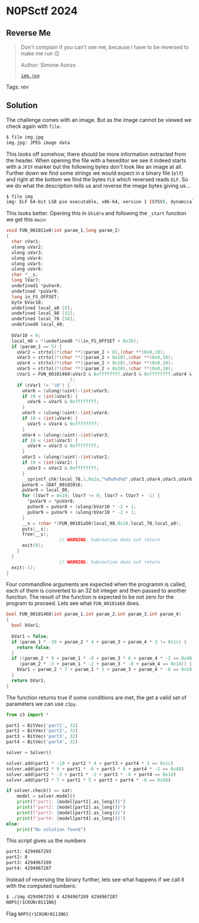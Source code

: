 # N0PSctf 2024

## Reverse Me

> Don't complain if you can't see me, because I have to be reversed to make me run 🙃
> 
> Author: Simone Aonzo
> 
> [`img.jpg`](img.jpg)

Tags: _rev_

## Solution
The challenge comes with an image. But as the image cannot be viewed we check again with `file`.

```bash
$ file img.jpg
img.jpg: JPEG image data
```

This looks off somehow, there should be more information extracted from the header. When opening the file with a hexeditor we see it indeed starts with a `JFIF` marker but the following bytes don't look like an image at all. Further down we find some strings we would expect in a binary file (`elf`) and right at the bottom we find the bytes `FLE` which reversed reads `ELF`. So we do what the description tells us and reverse the image bytes giving us...

```bash
$ file img
img: ELF 64-bit LSB pie executable, x86-64, version 1 (SYSV), dynamically linked, interpreter /lib64/ld-linux-x86-64.so.2, BuildID[sha1]=ae64a94832a94702644e170ebf1177740605cb34, for GNU/Linux 3.2.0, stripped
```

This looks better. Opening this in `Ghidra` and following the `_start` function we get this `main`:

```c
void FUN_001011e0(int param_1,long param_2)
{
  char cVar1;
  ulong uVar2;
  ulong uVar3;
  ulong uVar4;
  ulong uVar5;
  ulong uVar6;
  char *__s;
  long lVar7;
  undefined1 *puVar8;
  undefined *puVar9;
  long in_FS_OFFSET;
  byte bVar10;
  undefined local_a0 [8];
  undefined local_98 [32];
  undefined local_78 [56];
  undefined8 local_40;
  
  bVar10 = 0;
  local_40 = *(undefined8 *)(in_FS_OFFSET + 0x28);
  if (param_1 == 5) {
    uVar2 = strtol(*(char **)(param_2 + 8),(char **)0x0,10);
    uVar3 = strtol(*(char **)(param_2 + 0x10),(char **)0x0,10);
    uVar4 = strtol(*(char **)(param_2 + 0x18),(char **)0x0,10);
    uVar5 = strtol(*(char **)(param_2 + 0x20),(char **)0x0,10);
    cVar1 = FUN_00101460(uVar2 & 0xffffffff,uVar3 & 0xffffffff,uVar4 & 0xffffffff,uVar5 & 0xffffffff
                        );
    if (cVar1 != '\0') {
      uVar6 = (ulong)(uint)-(int)uVar5;
      if (0 < (int)uVar5) {
        uVar6 = uVar5 & 0xffffffff;
      }
      uVar5 = (ulong)(uint)-(int)uVar4;
      if (0 < (int)uVar4) {
        uVar5 = uVar4 & 0xffffffff;
      }
      uVar4 = (ulong)(uint)-(int)uVar3;
      if (0 < (int)uVar3) {
        uVar4 = uVar3 & 0xffffffff;
      }
      uVar3 = (ulong)(uint)-(int)uVar2;
      if (0 < (int)uVar2) {
        uVar3 = uVar2 & 0xffffffff;
      }
      __sprintf_chk(local_78,1,0x2a,"%d%d%d%d",uVar3,uVar4,uVar5,uVar6);
      puVar8 = &DAT_00102016;
      puVar9 = local_98;
      for (lVar7 = 0x19; lVar7 != 0; lVar7 = lVar7 + -1) {
        *puVar9 = *puVar8;
        puVar8 = puVar8 + (ulong)bVar10 * -2 + 1;
        puVar9 = puVar9 + (ulong)bVar10 * -2 + 1;
      }
      __s = (char *)FUN_00101a50(local_98,0x18,local_78,local_a0);
      puts(__s);
      free(__s);
                    // WARNING: Subroutine does not return
      exit(0);
    }
  }
                    // WARNING: Subroutine does not return
  exit(-1);
}
```

Four commandline arguments are expected when the programm is called, each of them is converted to an 32 bit integer and then passed to another function. The result of the function is expected to be not zero for the program to proceed. Lets see what `FUN_00101460` does.

```c
bool FUN_00101460(int param_1,int param_2,int param_3,int param_4)
{
  bool bVar1;
  
  bVar1 = false;
  if (param_1 * -10 + param_2 * 4 + param_3 + param_4 * 3 != 0x1c) {
    return false;
  }
  if ((param_2 * 9 + param_1 * -8 + param_3 * 6 + param_4 * -2 == 0x48) &&
     (param_2 * -3 + param_1 * -2 + param_3 * -8 + param_4 == 0x1d)) {
    bVar1 = param_2 * 7 + param_1 * 5 + param_3 + param_4 * -6 == 0x58;
  }
  return bVar1;
}
```

The function returns true if some conditions are met, the get a valid set of parameters we can use `z3py`.

```python
from z3 import *

part1 = BitVec('part1', 32)
part2 = BitVec('part2', 32)
part3 = BitVec('part3', 32)
part4 = BitVec('part4', 32)

solver = Solver()

solver.add(part1 * -10 + part2 * 4 + part3 + part4 * 3 == 0x1c)
solver.add(part2 * 9 + part1 * -8 + part3 * 6 + part4 * -2 == 0x48)
solver.add(part2 * -3 + part1 * -2 + part3 * -8 + part4 == 0x1d)
solver.add(part2 * 7 + part1 * 5 + part3 + part4 * -6 == 0x58)

if solver.check() == sat:
    model = solver.model()
    print(f"part1: {model[part1].as_long()}")
    print(f"part2: {model[part2].as_long()}")
    print(f"part3: {model[part3].as_long()}")
    print(f"part4: {model[part4].as_long()}")
else:
    print("No solution found")
```

This script gives us the numbers
```bash
part1: 4294967293
part2: 8
part3: 4294967289
part4: 4294967287
```

Instead of reversing the binary further, lets see what happens if we call it with the computed numbers:

```bash
$ ./img 4294967293 8 4294967289 4294967287
N0PS{r1CKUNr0111N6}
```

Flag `N0PS{r1CKUNr0111N6}`